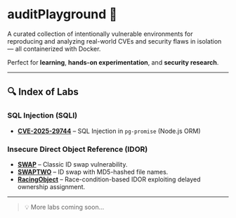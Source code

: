 # auditPlayground 🧪

A curated collection of intentionally vulnerable environments for reproducing and analyzing real-world CVEs and security flaws in isolation — all containerized with Docker.  

Perfect for **learning**, **hands-on experimentation**, and **security research**.

---

## 🔍 Index of Labs

### SQL Injection (SQLI)
- **[CVE-2025-29744]()** – SQL Injection in `pg-promise` (Node.js ORM)  

### Insecure Direct Object Reference (IDOR)
- **[SWAP]()** – Classic ID swap vulnerability.  
- **[SWAPTWO]()** – ID swap with MD5-hashed file names.  
- **[RacingObject]()** – Race-condition-based IDOR exploiting delayed ownership assignment.  

---

> 💡 More labs coming soon...
